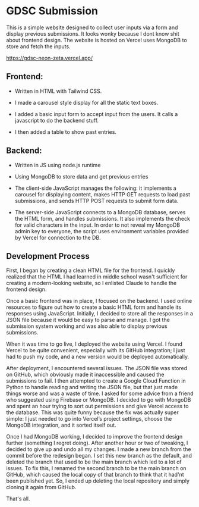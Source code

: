 
# GDSC Submission

This is a simple website designed to collect user inputs via a form and display previous submissions. It looks wonky because I dont know shit about frontend design. The website is hosted on Vercel uses MongoDB to store and fetch the inputs.

https://gdsc-neon-zeta.vercel.app/


## Frontend: 
- Written in HTML with Tailwind CSS.

- I made a carousel style display for all the static text boxes.

- I added a basic input form to accept input from the users. It calls a javascript to do the backend stuff.

- I then added a table to show past entries.

## Backend:
- Written in JS using node.js runtime

- Using MongoDB to store data and get previous entries
 
- The client-side JavaScript manages the following: it implements a carousel for displaying content, makes HTTP GET requests to load past submissions, and sends HTTP POST requests to submit form data.

- The server-side JavaScript connects to a MongoDB database, serves the HTML form, and handles submissions. It also implements the check for valid characters in the input. In order to not reveal my MongoDB admin key to everyone, the script uses environment variables provided by Vercel for connection to the DB.
 

## Development Process

First, I began by creating a clean HTML file for the frontend. I quickly realized that the HTML I had learned in middle school wasn't sufficient for creating a modern-looking website, so I enlisted Claude to handle the frontend design.

Once a basic frontend was in place, I focused on the backend. I used online resources to figure out how to create a basic HTML form and handle its responses using JavaScript. Initially, I decided to store all the responses in a JSON file because it would be easy to parse and manage. I got the submission system working and was also able to display previous submissions.

When it was time to go live, I deployed the website using Vercel. I found Vercel to be quite convenient, especially with its GitHub integration; I just had to push my code, and a new version would be deployed automatically.

After deployment, I encountered several issues. The JSON file was stored on GitHub, which obviously made it inaccessible and caused the submissions to fail. I then attempted to create a Google Cloud Function in Python to handle reading and writing the JSON file, but that just made things worse and was a waste of time. I asked for some advice from a friend who suggested using Firebase or MongoDB. I decided to go with MongoDB and spent an hour trying to sort out permissions and give Vercel access to the database. This was quite funny because the fix was actually super simple: I just needed to go into Vercel’s project settings, choose the MongoDB integration, and it sorted itself out.

Once I had MongoDB working, I decided to improve the frontend design further (something I regret doing). After another hour or two of tweaking, I decided to give up and undo all my changes. I made a new branch from the commit before the redesign began. I set this new branch as the default, and deleted the branch that used to be the main branch which led to a lot of issues. To fix this, I renamed the second branch to be the main branch on GitHub, which caused the local copy of that branch to think that it had'nt been published yet. So, I ended up deleting the local repository and simply cloning it again from GitHub.

That's all.